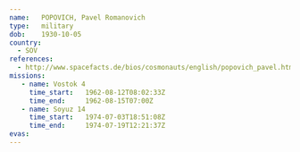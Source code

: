 ```yaml
---
name:	POPOVICH, Pavel Romanovich 
type:	military
dob:	1930-10-05
country:
  - SOV
references:
  - http://www.spacefacts.de/bios/cosmonauts/english/popovich_pavel.htm
missions:
   - name: Vostok 4
     time_start:   1962-08-12T08:02:33Z
     time_end:     1962-08-15T07:00Z
   - name: Soyuz 14
     time_start:   1974-07-03T18:51:08Z
     time_end:     1974-07-19T12:21:37Z
evas:
---
```

